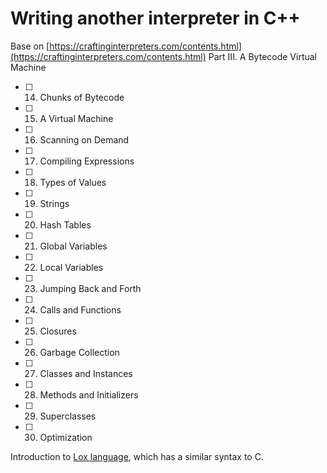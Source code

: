 # Writing another interpreter in C++
Base on [https://craftinginterpreters.com/contents.html](https://craftinginterpreters.com/contents.html) Part III. A Bytecode Virtual Machine

- [ ] 14. Chunks of Bytecode
- [ ] 15. A Virtual Machine
- [ ] 16. Scanning on Demand
- [ ] 17. Compiling Expressions
- [ ] 18. Types of Values
- [ ] 19. Strings
- [ ] 20. Hash Tables
- [ ] 21. Global Variables
- [ ] 22. Local Variables
- [ ] 23. Jumping Back and Forth
- [ ] 24. Calls and Functions
- [ ] 25. Closures
- [ ] 26. Garbage Collection
- [ ] 27. Classes and Instances
- [ ] 28. Methods and Initializers
- [ ] 29. Superclasses
- [ ] 30. Optimization

Introduction to [Lox language](https://craftinginterpreters.com/the-lox-language.html#functions), which has a similar syntax to C.
